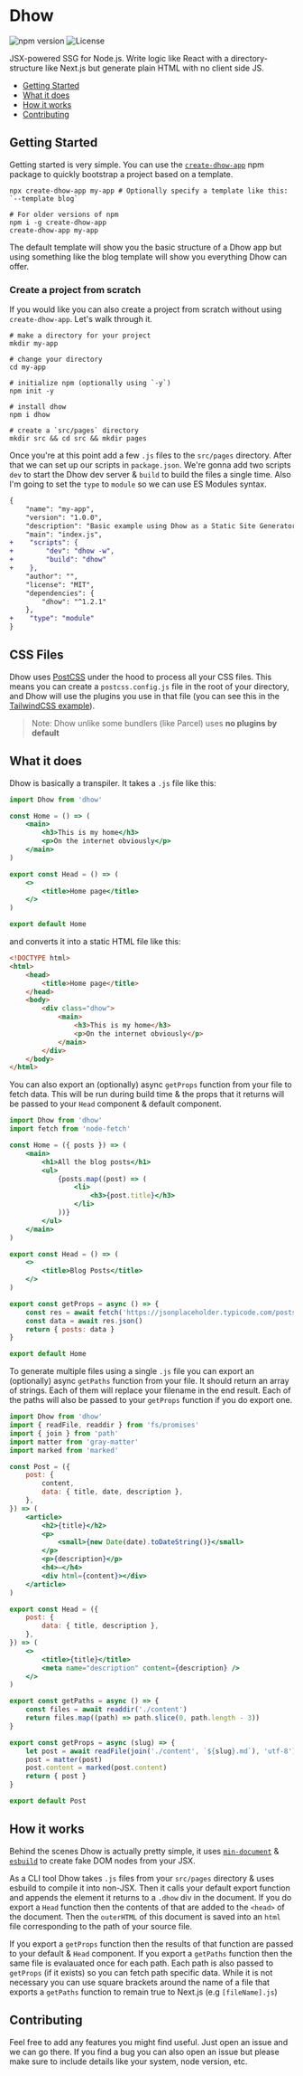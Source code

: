 # Dhow

![npm version](https://img.shields.io/npm/v/dhow) ![License](https://img.shields.io/npm/l/dhow)

JSX-powered SSG for Node.js. Write logic like React with a directory-structure like Next.js but generate plain HTML with no client side JS.

-   [Getting Started](#getting-started)
-   [What it does](#what-it-does)
-   [How it works](#how-it-works)
-   [Contributing](#contributing)

## Getting Started

Getting started is very simple. You can use the [`create-dhow-app`](https://github.com/kartiknair/create-dhow-app) npm package to quickly bootstrap a project based on a template.

```shell
npx create-dhow-app my-app # Optionally specify a template like this: `--template blog`

# For older versions of npm
npm i -g create-dhow-app
create-dhow-app my-app
```

The default template will show you the basic structure of a Dhow app but using something like the blog template will show you everything Dhow can offer.

### Create a project from scratch

If you would like you can also create a project from scratch without using `create-dhow-app`. Let's walk through it.

```shell
# make a directory for your project
mkdir my-app

# change your directory
cd my-app

# initialize npm (optionally using `-y`)
npm init -y

# install dhow
npm i dhow

# create a `src/pages` directory
mkdir src && cd src && mkdir pages
```

Once you're at this point add a few `.js` files to the `src/pages` directory. After that we can set up our scripts in `package.json`. We're gonna add two scripts `dev` to start the Dhow dev server & `build` to build the files a single time. Also I'm going to set the `type` to `module` so we can use ES Modules syntax.

```diff
{
    "name": "my-app",
    "version": "1.0.0",
    "description": "Basic example using Dhow as a Static Site Generator",
    "main": "index.js",
+    "scripts": {
+        "dev": "dhow -w",
+        "build": "dhow"
+    },
    "author": "",
    "license": "MIT",
    "dependencies": {
        "dhow": "^1.2.1"
    },
+    "type": "module"
}
```

## CSS Files

Dhow uses [PostCSS](https://github.com/postcss/postcss) under the hood to process all your CSS files. This means you can create a `postcss.config.js` file in the root of your directory, and Dhow will use the plugins you use in that file (you can see this in the [TailwindCSS example](https://github.com/kartiknair/dhow/tree/master/examples/tailwind)).

> Note: Dhow unlike some bundlers (like Parcel) uses **no plugins by default**

## What it does

Dhow is basically a transpiler. It takes a `.js` file like this:

```jsx
import Dhow from 'dhow'

const Home = () => (
    <main>
        <h3>This is my home</h3>
        <p>On the internet obviously</p>
    </main>
)

export const Head = () => (
    <>
        <title>Home page</title>
    </>
)

export default Home
```

and converts it into a static HTML file like this:

```html
<!DOCTYPE html>
<html>
    <head>
        <title>Home page</title>
    </head>
    <body>
        <div class="dhow">
            <main>
                <h3>This is my home</h3>
                <p>On the internet obviously</p>
            </main>
        </div>
    </body>
</html>
```

You can also export an (optionally) async `getProps` function from your file to fetch data. This will be run during build time & the props that it returns will be passed to your `Head` component & default component.

```jsx
import Dhow from 'dhow'
import fetch from 'node-fetch'

const Home = ({ posts }) => (
    <main>
        <h1>All the blog posts</h1>
        <ul>
            {posts.map((post) => (
                <li>
                    <h3>{post.title}</h3>
                </li>
            ))}
        </ul>
    </main>
)

export const Head = () => (
    <>
        <title>Blog Posts</title>
    </>
)

export const getProps = async () => {
    const res = await fetch('https://jsonplaceholder.typicode.com/posts')
    const data = await res.json()
    return { posts: data }
}

export default Home
```

To generate multiple files using a single `.js` file you can export an (optionally) async `getPaths` function from your file. It should return an array of strings. Each of them will replace your filename in the end result. Each of the paths will also be passed to your `getProps` function if you do export one.

```jsx
import Dhow from 'dhow'
import { readFile, readdir } from 'fs/promises'
import { join } from 'path'
import matter from 'gray-matter'
import marked from 'marked'

const Post = ({
    post: {
        content,
        data: { title, date, description },
    },
}) => (
    <article>
        <h2>{title}</h2>
        <p>
            <small>{new Date(date).toDateString()}</small>
        </p>
        <p>{description}</p>
        <h4>―</h4>
        <div html={content}></div>
    </article>
)

export const Head = ({
    post: {
        data: { title, description },
    },
}) => (
    <>
        <title>{title}</title>
        <meta name="description" content={description} />
    </>
)

export const getPaths = async () => {
    const files = await readdir('./content')
    return files.map((path) => path.slice(0, path.length - 3))
}

export const getProps = async (slug) => {
    let post = await readFile(join('./content', `${slug}.md`), 'utf-8')
    post = matter(post)
    post.content = marked(post.content)
    return { post }
}

export default Post
```

## How it works

Behind the scenes Dhow is actually pretty simple, it uses [`min-document`](https://github.com/Raynos/min-document) & [`esbuild`](https://github.com/evanw/esbuild) to create fake DOM nodes from your JSX.

As a CLI tool Dhow takes `.js` files from your `src/pages` directory & uses esbuild to compile it into non-JSX. Then it calls your default export function and appends the element it returns to a `.dhow` div in the document. If you do export a `Head` function then the contents of that are added to the `<head>` of the document. Then the `outerHTML` of this document is saved into an `html` file corresponding to the path of your source file.

If you export a `getProps` function then the results of that function are passed to your default & `Head` component. If you export a `getPaths` function then the same file is evalauated once for each path. Each path is also passed to `getProps` (if it exists) so you can fetch path specific data. While it is not necessary you can use square brackets around the name of a file that exports a `getPaths` function to remain true to Next.js (e.g `[fileName].js`)

## Contributing

Feel free to add any features you might find useful. Just open an issue and we can go there. If you find a bug you can also open an issue but please make sure to include details like your system, node version, etc.
